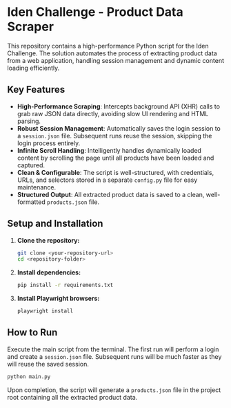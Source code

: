 # Iden Challenge - Product Data Scraper

This repository contains a high-performance Python script for the Iden Challenge. The solution automates the process of extracting product data from a web application, handling session management and dynamic content loading efficiently.

## Key Features

- **High-Performance Scraping**: Intercepts background API (XHR) calls to grab raw JSON data directly, avoiding slow UI rendering and HTML parsing.
- **Robust Session Management**: Automatically saves the login session to a `session.json` file. Subsequent runs reuse the session, skipping the login process entirely.
- **Infinite Scroll Handling**: Intelligently handles dynamically loaded content by scrolling the page until all products have been loaded and captured.
- **Clean & Configurable**: The script is well-structured, with credentials, URLs, and selectors stored in a separate `config.py` file for easy maintenance.
- **Structured Output**: All extracted product data is saved to a clean, well-formatted `products.json` file.

## Setup and Installation

1. **Clone the repository:**
   ```bash
   git clone <your-repository-url>
   cd <repository-folder>
   ```

2. **Install dependencies:**
   ```bash
   pip install -r requirements.txt
   ```

3. **Install Playwright browsers:**
   ```bash
   playwright install
   ```

## How to Run

Execute the main script from the terminal. The first run will perform a login and create a `session.json` file. Subsequent runs will be much faster as they will reuse the saved session.

```bash
python main.py
```

Upon completion, the script will generate a `products.json` file in the project root containing all the extracted product data.